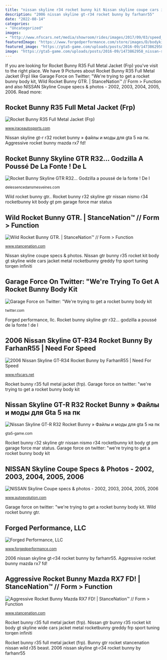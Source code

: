 ```yaml
---
title: "nissan skyline r34 rocket bunny kit Nissan skyline coupe cars insurance gt v35 guide 2007 2003 2002 2004 1600 cv35 johnson wallpapers autoevolution imagescicom spec wallpapersafari"
description: "2006 nissan skyline gt-r34 rocket bunny by farhanr55"
date: "2022-08-14"
categories:
- "Uncategorized"
images:
- "http://www.nfscars.net/media/showroom/rides/images/2017/09/03/speed_2017-08-31_13-52-18-497.jpg"
featuredImage: "https://www.forgedperformance.com/store/images/D/bodykitquest.jpg"
featured_image: "https://gta5-game.com/uploads/posts/2016-09/1473862958_nissan-skyline-gt-r-r32-rocket-bunny-4.jpg"
image: "https://gta5-game.com/uploads/posts/2016-09/1473862958_nissan-skyline-gt-r-r32-rocket-bunny-4.jpg"
---
```


If you are looking for Rocket Bunny R35 Full Metal Jacket (Frp) you've visit to the right place. We have 9 Pictures about Rocket Bunny R35 Full Metal Jacket (Frp) like Garage Force on Twitter: &quot;We&#039;re trying to get a rocket bunny body kit, Wild Rocket Bunny GTR. | StanceNation™ // Form &gt; Function and also NISSAN Skyline Coupe specs &amp; photos - 2002, 2003, 2004, 2005, 2006. Read more:

## Rocket Bunny R35 Full Metal Jacket (Frp)

![Rocket Bunny R35 Full Metal Jacket (Frp)](https://www.iraceautosports.com/wp-content/uploads/2017/09/17020635.jpg "Rx7 bunny rocket mazda fd aggressive stancenation")

<small>www.iraceautosports.com</small>

Nissan skyline gt-r r32 rocket bunny » файлы и моды для gta 5 на пк. Aggressive rocket bunny mazda rx7 fd!

## Rocket Bunny Skyline GTR R32... Godzilla A Poussé De La Fonte ! De L

![Rocket Bunny Skyline GTR R32... Godzilla a poussé de la fonte ! De l](https://delessencedansmesveines.com/wp-content/uploads/2017/10/z-DLEDMV-Skyline-R32-Rocket-Bunny-Rotiform-001-1080x675.jpg "Nissan gtr bunny r35 rocket kit body gt skyline wide cars jacket metal rocketbunny greddy frp sport tuning torqen infiniti")

<small>delessencedansmesveines.com</small>

Wild rocket bunny gtr.. Rocket bunny r32 skyline gtr nissan nismo r34 rocketbunny kit body gt pm garage force mar status

## Wild Rocket Bunny GTR. | StanceNation™ // Form &gt; Function

![Wild Rocket Bunny GTR. | StanceNation™ // Form &gt; Function](http://www.stancenation.com/wp-content/uploads/2014/07/14537758194_cfe6009e6c_k-1500x1001.jpg "Aggressive rocket bunny mazda rx7 fd!")

<small>www.stancenation.com</small>

Nissan skyline coupe specs &amp; photos. Nissan gtr bunny r35 rocket kit body gt skyline wide cars jacket metal rocketbunny greddy frp sport tuning torqen infiniti

## Garage Force On Twitter: &quot;We&#039;re Trying To Get A Rocket Bunny Body Kit

![Garage Force on Twitter: &quot;We&#039;re trying to get a rocket bunny body kit](https://pbs.twimg.com/media/C8H6ZiQU0AAKbj0.jpg "Aggressive rocket bunny mazda rx7 fd!")

<small>twitter.com</small>

Forged performance, llc. Rocket bunny skyline gtr r32... godzilla a poussé de la fonte ! de l

## 2006 Nissan Skyline GT-R34 Rocket Bunny By FarhanR55 | Need For Speed

![2006 Nissan Skyline GT-R34 Rocket Bunny by FarhanR55 | Need For Speed](http://www.nfscars.net/media/showroom/rides/images/2017/09/03/speed_2017-08-31_13-52-18-497.jpg "Aggressive rocket bunny mazda rx7 fd!")

<small>www.nfscars.net</small>

Rocket bunny r35 full metal jacket (frp). Garage force on twitter: &quot;we&#039;re trying to get a rocket bunny body kit

## Nissan Skyline GT-R R32 Rocket Bunny » Файлы и моды для Gta 5 на пк

![Nissan Skyline GT-R R32 Rocket Bunny » Файлы и моды для gta 5 на пк](https://gta5-game.com/uploads/posts/2016-09/1473862958_nissan-skyline-gt-r-r32-rocket-bunny-4.jpg "Forged performance, llc")

<small>gta5-game.com</small>

Rocket bunny r32 skyline gtr nissan nismo r34 rocketbunny kit body gt pm garage force mar status. Garage force on twitter: &quot;we&#039;re trying to get a rocket bunny body kit

## NISSAN Skyline Coupe Specs &amp; Photos - 2002, 2003, 2004, 2005, 2006

![NISSAN Skyline Coupe specs &amp; photos - 2002, 2003, 2004, 2005, 2006](https://s1.cdn.autoevolution.com/images/gallery/NISSAN-Skyline-Coupe-3230_10.jpeg "Rocket bunny r35 full metal jacket (frp)")

<small>www.autoevolution.com</small>

Garage force on twitter: &quot;we&#039;re trying to get a rocket bunny body kit. Wild rocket bunny gtr.

## Forged Performance, LLC

![Forged Performance, LLC](https://www.forgedperformance.com/store/images/D/bodykitquest.jpg "Rocket bunny r35 full metal jacket (frp)")

<small>www.forgedperformance.com</small>

2006 nissan skyline gt-r34 rocket bunny by farhanr55. Aggressive rocket bunny mazda rx7 fd!

## Aggressive Rocket Bunny Mazda RX7 FD! | StanceNation™ // Form &gt; Function

![Aggressive Rocket Bunny Mazda RX7 FD! | StanceNation™ // Form &gt; Function](https://www.stancenation.com/wp-content/uploads/2014/05/1540442_463804477087491_5905671151067230661_o.jpg "Rocket bunny r32 skyline gtr nissan nismo r34 rocketbunny kit body gt pm garage force mar status")

<small>www.stancenation.com</small>

Rocket bunny r35 full metal jacket (frp). Nissan gtr bunny r35 rocket kit body gt skyline wide cars jacket metal rocketbunny greddy frp sport tuning torqen infiniti

Rocket bunny r35 full metal jacket (frp). Bunny gtr rocket stancenation nissan wild r35 beast. 2006 nissan skyline gt-r34 rocket bunny by farhanr55
